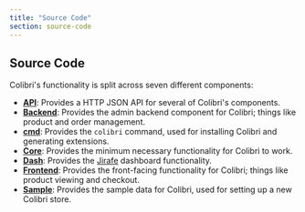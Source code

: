 ```yaml
---
title: "Source Code"
section: source-code
---
```


## Source Code

Colibri's functionality is split across seven different components:

* [**API**](http://api.usoft.com.ua/colibri): Provides a HTTP JSON API for several of Colibri's components.
* [**Backend**](/developer/backend): Provides the admin backend component for Colibri;
  things like product and order management.
* [**cmd**](/developer/cmd): Provides the `colibri` command, used for installing Colibri
  and generating extensions.
* [**Core**](/developer/core): Provides the minimum necessary functionality for Colibri
  to work.
* [**Dash**](/developer/dash): Provides the [Jirafe](http://jirafe.org) dashboard
  functionality.
* [**Frontend**](/developer/frontend): Provides the front-facing functionality for
  Colibri; things like product viewing and checkout.
* [**Sample**](/developer/sample): Provides the sample data for Colibri, used for
  setting up a new Colibri store.
